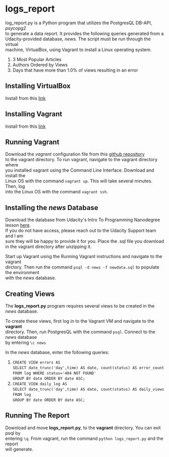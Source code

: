 # logs_report  
log_report.py is a Python program that utilizes the PostgresQL DB-API, _psycopg2_  
 to generate a data report. It provides the following queries generated from a  
 Udacity-provided database, _news_. The script must be run through the virtual  
  machine, VirtualBox, using Vagrant to install a Linux operating system.  

1. 3 Most Popular Articles
2. Authors Ordered by Views
3. Days that have more than 1.0% of views resulting in an error

## Installing VirtualBox  
Install from this [link](https://www.virtualbox.org/wiki/Downloads)

## Installing Vagrant  
Install from this [link](https://www.vagrantup.com/downloads.html)

## Running Vagrant  
Download the _vagrant_ configuration file from this [github repository](https://github.com/udacity/fullstack-nanodegree-vm)  
to the vagrant directory. To run vagrant, navigate to the vagrant directory where  
you installed vagrant using the Command Line Interface. Download and install the   
Linux OS with the command `vagrant up`. This will take several minutes. Then, log  
into the Linux OS with the command `vagrant ssh`. 

## Installing the _news_ Database  
Download the database from Udacity's Intro To Programming Nanodegree lesson [here](https://classroom.udacity.com/nanodegrees/nd000/parts/b910112d-b5c0-4bfe-adca-6425b137ed12/modules/a3a0987f-fc76-4d14-a759-b2652d06ab2b/lessons/0aa64f0e-30be-455e-a30d-4cae963f75ea/concepts/a9cf98c8-0325-4c68-b972-58d5957f1a91).  
If you do not have access, please reach out to the Udacity Support team and I am  
sure they will be happy to provide it for you. Place the .sql file you download  
in the vagrant directory after unzipping it. 

Start up Vagrant using the Running Vagrant instructions and navigate to the vagrant  
dirctory. Then run the command `psql -d news -f newdata.sql` to populate the environment  
with the _news_ database. 

## Creating Views  
The **logs_report.py** program requires several views to be created in the _news_ database.   

To create these views, first log in to the Vagrant VM and navigate to the **vagrant**  
directory. Then, run PostgresQL with the command `psql`. Connect to the _news_ database  
by entering `\c news`

In the _news_ database, enter the following queries:  
1. `CREATE VIEW errors AS`    
   `SELECT date_trunc('day',time) AS date, count(status) AS error_count`  
   `FROM log WHERE status='404 NOT FOUND'`  
   `GROUP BY date ORDER BY date ASC;`  
2. `CREATE VIEW daily_log AS`  
   `SELECT date_trunc('day',time) AS date, count(status) AS daily_views`  
   `FROM log`  
   `GROUP BY date ORDER BY date ASC;`  

## Running The Report   
Download and move **logs_report.py**, to the **vagrant** directory. You can exit psql by  
entering `\q`. From vagrant, run the command `python logs_report.py` and the report  
will generate. 